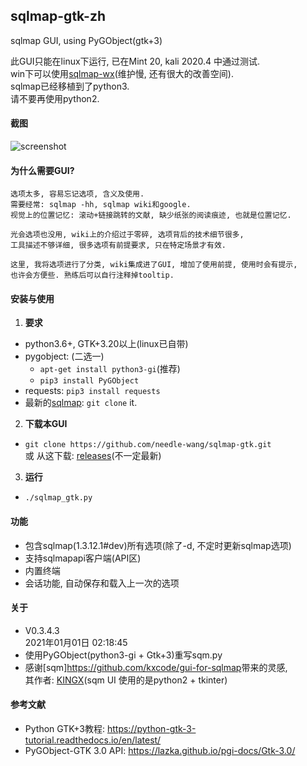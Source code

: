 ## sqlmap-gtk-zh
sqlmap GUI, using PyGObject(gtk+3)  

此GUI只能在linux下运行, 已在Mint 20, kali 2020.4 中通过测试.  
win下可以使用[sqlmap-wx](https://github.com/needle-wang/sqlmap-wx)(维护慢, 还有很大的改善空间).  
sqlmap已经移植到了python3.  
请不要再使用python2.

#### 截图
![screenshot](https://github.com/needle-wang/sqlmap-gtk/blob/master/screenshots/sqlmap-ui1.png)

#### 为什么需要GUI?
    选项太多, 容易忘记选项, 含义及使用.
    需要经常: sqlmap -hh, sqlmap wiki和google.
    视觉上的位置记忆: 滚动+链接跳转的文献, 缺少纸张的阅读痕迹, 也就是位置记忆.

    光会选项也没用, wiki上的介绍过于零碎, 选项背后的技术细节很多,
    工具描述不够详细, 很多选项有前提要求, 只在特定场景才有效.

    这里, 我将选项进行了分类, wiki集成进了GUI, 增加了使用前提, 使用时会有提示,
    也许会方便些. 熟练后可以自行注释掉tooltip.

#### 安装与使用
1. **要求**  
  - python3.6+, GTK+3.20以上(linux已自带)  
  - pygobject: (二选一)
    - `apt-get install python3-gi`(推荐)  
    - `pip3 install PyGObject`
  - requests: `pip3 install requests`  
  - 最新的[sqlmap](https://github.com/sqlmapproject/sqlmap): `git clone` it.  
2. **下载本GUI**  
  - `git clone https://github.com/needle-wang/sqlmap-gtk.git`  
  或 从这下载: [releases](https://github.com/needle-wang/sqlmap-gtk/releases)(不一定最新)  
3. **运行**  
  - `./sqlmap_gtk.py`

#### 功能
- 包含sqlmap(1.3.12.1#dev)所有选项(除了-d, 不定时更新sqlmap选项)  
- 支持sqlmapapi客户端(API区)  
- 内置终端  
- 会话功能, 自动保存和载入上一次的选项  

#### 关于
- V0.3.4.3  
   2021年01月01日 02:18:45
- 使用PyGObject(python3-gi + Gtk+3)重写sqm.py  
- 感谢[sqm]<https://github.com/kxcode/gui-for-sqlmap>带来的灵感,  
  其作者: [KINGX](https://github.com/kxcode)(sqm UI 使用的是python2 + tkinter)  

#### 参考文献
- Python GTK+3教程: <https://python-gtk-3-tutorial.readthedocs.io/en/latest/>
- PyGObject-GTK 3.0 API: <https://lazka.github.io/pgi-docs/Gtk-3.0/>
